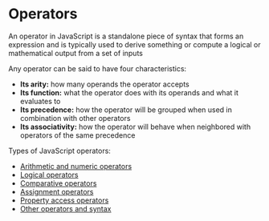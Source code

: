 # Operators

An operator in JavaScript is a standalone piece of syntax that forms an expression and is
typically used to derive something or compute a logical or mathematical output from a set
of inputs

Any operator can be said to have four characteristics:

- **Its arity:** how many operands the operator accepts
- **Its function:** what the operator does with its operands and what it evaluates to
- **Its precedence:** how the operator will be grouped when used in combination
  with other operators
- **Its associativity:** how the operator will behave when neighbored with operators
  of the same precedence

Types of JavaScript operators:

- [Arithmetic and numeric operators]()
- [Logical operators]()
- [Comparative operators]()
- [Assignment operators]()
- [Property access operators]()
- [Other operators and syntax]()
